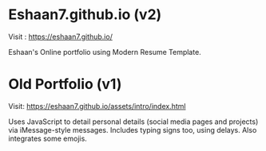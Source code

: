 # Eshaan7.github.io (v2)

Visit : https://eshaan7.github.io/

Eshaan's Online portfolio using Modern Resume Template.

# Old Portfolio (v1)

Visit: https://eshaan7.github.io/assets/intro/index.html

Uses JavaScript to detail personal details (social media pages and projects) via iMessage-style messages. Includes typing signs too, using delays. Also integrates some emojis.

